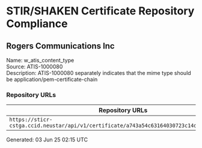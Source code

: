 # STIR/SHAKEN Certificate Repository Compliance

## Rogers Communications Inc

Name: w_atis_content_type\
Source: ATIS-1000080\
Description: ATIS-1000080 separately indicates that the mime type should be application/pem-certificate-chain
### Repository URLs

| Repository URLs | Not After |  Problems | Link |
|-----------------|-----------|-----------|------|
| `https://sticr-cstga.ccid.neustar/api/v1/certificate/a743a54c63164030723c14d15579fcca.pem` | 16&#160;Sep&#160;25&#160;17:55&#160;UTC | true | [view](../../REPOS/a59a0cf601639a047ba859cf1766248eba7fec22/README.md) |


Generated: 03 Jun 25 02:15 UTC